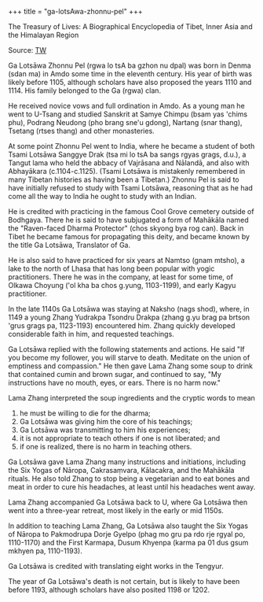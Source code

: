 +++
title = "ga-lotsAwa-zhonnu-pel"
+++

The Treasury of Lives: A Biographical Encyclopedia of Tibet, Inner Asia and the Himalayan Region

Source: [TW](https://treasuryoflives.org/biographies/view/Ga-Lotsawa-Zhonnu-Pel/6037)


Ga Lotsāwa Zhonnu Pel (rgwa lo tsA ba gzhon nu dpal) was born in Denma (sdan ma) in Amdo some time in the eleventh century. His year of birth was likely before 1105, although scholars have also proposed the years 1110 and 1114. His family belonged to the Ga (rgwa) clan.

He received novice vows and full ordination in Amdo. As a young man he went to U-Tsang and studied Sanskrit at Samye Chimpu (bsam yas 'chims phu), Podrang Neudong (pho brang sne'u gdong), Nartang (snar thang), Tsetang (rtses thang) and other monasteries.

At some point Zhonnu Pel went to India, where he became a student of both Tsami Lotsāwa Sanggye Drak (tsa mi lo tsA ba sangs rgyas grags, d.u.), a Tangut lama who held the abbacy of Vajrāsana and Nālandā, and also with Abhayākara (c.1104-c.1125). (Tsami Lotsāwa is mistakenly remembered in many Tibetan histories as having been a Tibetan.) Zhonnu Pel is said to have initially refused to study with Tsami Lotsāwa, reasoning that as he had come all the way to India he ought to study with an Indian.

He is credited with practicing in the famous Cool Grove cemetery outside of Bodhgaya. There he is said to have subjugated a form of Mahākāla named the "Raven-faced Dharma Protector" (chos skyong bya rog can). Back in Tibet he became famous for propagating this deity, and became known by the title Ga Lotsāwa, Translator of Ga.

He is also said to have practiced for six years at Namtso (gnam mtsho), a lake to the north of Lhasa that has long been popular with yogic practitioners. There he was in the company, at least for some time, of Olkawa Choyung ('ol kha ba chos g.yung, 1103-1199), and early Kagyu practitioner.

In the late 1140s Ga Lotsāwa was staying at Naksho (nags shod), where, in 1149 a young Zhang Yudrakpa Tsondru Drakpa (zhang g.yu brag pa brtson 'grus grags pa, 1123-1193) encountered him. Zhang quickly developed considerable faith in him, and requested teachings.

Ga Lotsāwa replied with the following statements and actions. He said "If you become my follower, you will starve to death. Meditate on the union of emptiness and compassion." He then gave Lama Zhang some soup to drink that contained cumin and brown sugar, and continued to say, "My instructions have no mouth, eyes, or ears. There is no harm now."

Lama Zhang interpreted the soup ingredients and the cryptic words to mean 

1) he must be willing to die for the dharma; 
2) Ga Lotsāwa was giving him the core of his teachings; 
3) Ga Lotsāwa was transmitting to him his experiences; 
4) it is not appropriate to teach others if one is not liberated; and 
5) if one is realized, there is no harm in teaching others.

Ga Lotsāwa gave Lama Zhang many instructions and initiations, including the Six Yogas of Nāropa, Cakrasaṃvara, Kālacakra, and the Mahākāla rituals. He also told Zhang to stop being a vegetarian and to eat bones and meat in order to cure his headaches, at least until his headaches went away.

Lama Zhang accompanied Ga Lotsāwa back to U, where Ga Lotsāwa then went into a three-year retreat, most likely in the early or mid 1150s.

In addition to teaching Lama Zhang, Ga Lotsāwa also taught the Six Yogas of Nāropa to Pakmodrupa Dorje Gyelpo (phag mo gru pa rdo rje rgyal po, 1110-1170) and the First Karmapa, Dusum Khyenpa (karma pa 01 dus gsum mkhyen pa, 1110-1193).

Ga Lotsāwa is credited with translating eight works in the Tengyur.

The year of Ga Lotsāwa's death is not certain, but is likely to have been before 1193, although scholars have also posited 1198 or 1202.
